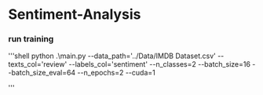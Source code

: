 # Sentiment-Analysis

### run training 

'''shell
python .\main.py --data_path='../Data/IMDB Dataset.csv' --texts_col='review' --labels_col='sentiment' --n_classes=2 --batch_size=16 --batch_size_eval=64 --n_epochs=2 --cuda=1

'''